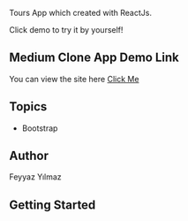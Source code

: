 Tours App which created with ReactJs.

Click demo to try it by yourself!

## Medium Clone App Demo Link

You can view the site here
[Click Me](medium-clone-side.netlify.app)

## Topics

- Bootstrap

## Author

Feyyaz Yılmaz

## Getting Started

